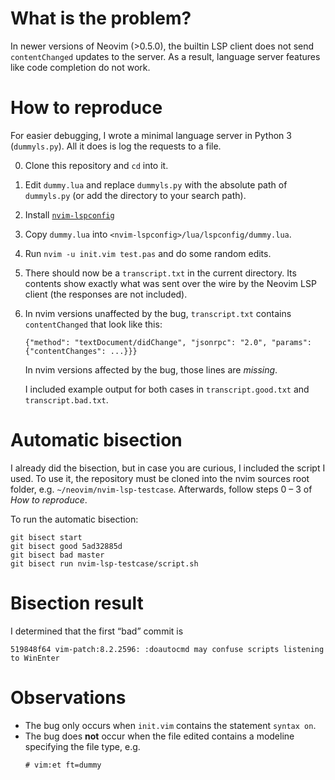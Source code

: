 # What is the problem?

In newer versions of Neovim (>0.5.0), the builtin LSP client does not send
`contentChanged` updates to the server. As a result, language server features
like code completion do not work.

# How to reproduce

For easier debugging, I wrote a minimal language server in Python 3
(`dummyls.py`). All it does is log the requests to a file.

0. Clone this repository and `cd` into it. 
1. Edit `dummy.lua` and replace `dummyls.py` with the absolute path of
   `dummyls.py` (or add the directory to your search path).
2. Install [`nvim-lspconfig`][0]
3. Copy `dummy.lua` into `<nvim-lspconfig>/lua/lspconfig/dummy.lua`.

4. Run `nvim -u init.vim test.pas` and do some random edits.
5. There should now be a `transcript.txt` in the current directory. Its contents
   show exactly what was sent over the wire by the Neovim LSP client (the
   responses are not included).
6. In nvim versions unaffected by the bug, `transcript.txt` contains
   `contentChanged` that look like this:
   ```
   {"method": "textDocument/didChange", "jsonrpc": "2.0", "params": {"contentChanges": ...}}}
   ```
   In nvim versions affected by the bug, those lines are *missing*.

   I included example output for both cases in `transcript.good.txt` and
   `transcript.bad.txt`.

# Automatic bisection

I already did the bisection, but in case you are curious, I included the script
I used. To use it, the repository must be cloned into the nvim sources root
folder, e.g. `~/neovim/nvim-lsp-testcase`.  Afterwards, follow steps 0 – 3 of
*How to reproduce*.

To run the automatic bisection:
```
git bisect start
git bisect good 5ad32885d
git bisect bad master
git bisect run nvim-lsp-testcase/script.sh
```

# Bisection result

I determined that the first “bad” commit is
```
519848f64 vim-patch:8.2.2596: :doautocmd may confuse scripts listening to WinEnter
```

# Observations

- The bug only occurs when `init.vim` contains the statement `syntax on`.
- The bug does **not** occur when the file edited contains a modeline specifying
  the file type, e.g.
  ```
  # vim:et ft=dummy
  ```

[0]: https://github.com/neovim/nvim-lspconfig
